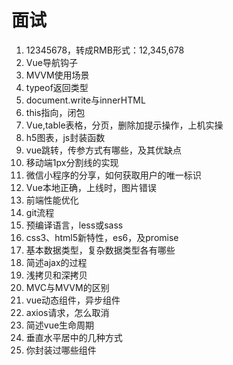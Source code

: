 # 面试
1. 12345678，转成RMB形式：12,345,678
2. Vue导航钩子
3. MVVM使用场景
4. typeof返回类型
5. document.write与innerHTML
6. this指向，闭包
7. Vue,table表格，分页，删除加提示操作，上机实操
8. h5图表，js封装函数
9. vue跳转，传参方式有哪些，及其优缺点
10. 移动端1px分割线的实现
11. 微信小程序的分享，如何获取用户的唯一标识
12. Vue本地正确，上线时，图片错误
13. 前端性能优化
14. git流程
15. 预编译语言，less或sass
16. css3、html5新特性，es6，及promise
17. 基本数据类型，复杂数据类型各有哪些
18. 简述ajax的过程
19. 浅拷贝和深拷贝
20. MVC与MVVM的区别
21. vue动态组件，异步组件
22. axios请求，怎么取消
23. 简述vue生命周期
24. 垂直水平居中的几种方式
25. 你封装过哪些组件